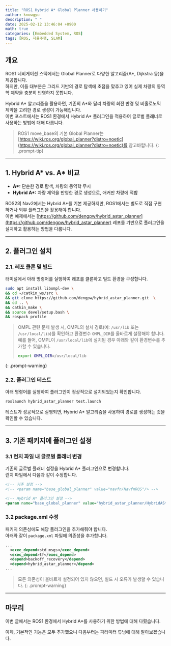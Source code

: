 ```yaml
---
title: "ROS1 Hybrid A* Global Planner 사용하기"
author: knowgyu
description: " "
date: 2025-02-12 13:46:04 +0900
math: true
categories: [Embedded System, ROS]
tags: [ROS, 자율주행, SLAM]
---
```


## 개요

ROS1 네비게이션 스택에서는 Global Planner로 다양한 알고리즘(A\*, Dijkstra 등)을 제공합니다.  
하지만, 이들 대부분은 그리드 기반의 경로 탐색에 초점을 맞추고 있어 실제 차량의 동역학 제약을 충분히 반영하지 못합니다.  
  
Hybrid A\* 알고리즘을 활용하면, 기존의 A\*와 달리 차량의 회전 반경 및 비홀로노믹 제약을 고려한 경로 생성이 가능해집니다.  
이번 포스트에서는 ROS1 환경에서 Hybrid A\* 플러그인을 적용하여 글로벌 플래너로 사용하는 방법에 대해 다룹니다.  

> ROS1 move_base의 기본 Global Planner는 [https://wiki.ros.org/global_planner?distro=noetic](https://wiki.ros.org/global_planner?distro=noetic)를 참고바랍니다.
{: .prompt-tip}

---

## 1. Hybrid A* vs. A* 비교


- **A\*:** 단순한 경로 탐색, 차량의 동역학 무시  
- **Hybrid A\*:** 차량 제약을 반영한 경로 생성으로, 애커만 차량에 적합  

ROS2의 Nav2에서는 Hybrid A*를 기본 제공하지만, ROS1에서는 별도로 직접 구현하거나 외부 플러그인을 활용해야 합니다.  
이번 예제에서는 [https://github.com/dengpw/hybrid_astar_planner](https://github.com/dengpw/hybrid_astar_planner) 레포를 기반으로 플러그인을 설치하고 활용하는 방법을 다룹니다.

---

## 2. 플러그인 설치

### 2.1. 레포 클론 및 빌드

터미널에서 아래 명령어를 실행하여 레포를 클론하고 빌드 환경을 구성합니다.

```bash
sudo apt install libompl-dev \
&& cd ~/catkin_ws/src \
&& git clone https://github.com/dengpw/hybrid_astar_planner.git  \
&& cd .. \
&& catkin_make \
&& source devel/setup.bash \
&& rospack profile
```

 
> OMPL 관련 문제 발생 시, OMPL의 설치 경로(예: `/usr/lib` 또는 `/usr/local/lib`)를 확인하고 환경변수 `OMPL_DIR`를 올바르게 설정해야 합니다.    
> 예를 들어, OMPL이 `/usr/local/lib`에 설치된 경우 아래와 같이 환경변수를 추가할 수 있습니다.
> 
> ```bash
> export OMPL_DIR=/usr/local/lib
> ```
{: .prompt-warning}

### 2.2. 플러그인 테스트

아래 명령어를 실행하여 플러그인이 정상적으로 설치되었는지 확인합니다.

```bash
roslaunch hybrid_astar_planner test.launch
```

테스트가 성공적으로 실행되면, Hybrid A* 알고리즘을 사용하여 경로를 생성하는 것을 확인할 수 있습니다.

---

## 3. 기존 패키지에 플러그인 설정

### 3.1 런치 파일 내 글로벌 플래너 변경

기존의 글로벌 플래너 설정을 Hybrid A* 플러그인으로 변경합니다.  
런치 파일에서 다음과 같이 수정합니다.

```xml
<!-- 기존 설정 -->
<!-- <param name="base_global_planner" value="navfn/NavfnROS"/> -->

<!-- Hybrid A* 플러그인 설정 -->
<param name="base_global_planner" value="hybrid_astar_planner/HybridAStarPlanner"/>
```

### 3.2 package.xml 수정

패키지 의존성에도 해당 플러그인을 추가해줘야 합니다.  
아래와 같이 `package.xml` 파일에 의존성을 추가합니다.

```xml
...
  <exec_depend>std_msgs</exec_depend>
  <exec_depend>tf</exec_depend>
  <depend>backoff_recovery</depend>
  <depend>hybrid_astar_planner</depend>
...
```

> 모든 의존성이 올바르게 설정되어 있지 않으면, 빌드 시 오류가 발생할 수 있습니다.
{: .prompt-warning}

---


## 마무리

이번 글에서는 ROS1 환경에서 Hybrid A\*를 사용하기 위한 방법에 대해 다뤘습니다.  

이제, 기본적인 기능은 모두 추가했으니 다음부터는 파라미터 튜닝에 대해 알아보겠습니다.  
